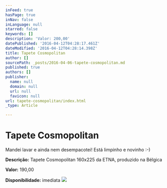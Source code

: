 ```yaml
---
inFeed: true
hasPage: true
inNav: false
inLanguage: null
starred: false
keywords: []
description: 'Valor: 200,00'
datePublished: '2016-04-12T04:28:17.461Z'
dateModified: '2016-04-12T04:28:14.398Z'
title: Tapete Cosmopolitan
author: []
sourcePath: _posts/2016-04-06-tapete-cosmopolitan.md
published: true
authors: []
publisher:
  name: null
  domain: null
  url: null
  favicon: null
url: tapete-cosmopolitan/index.html
_type: Article

---
```

# Tapete Cosmopolitan

Mandei lavar e ainda nem desempacotei! Está limpinho e novinho :-)

**Descrição:** Tapete Cosmopolitan 160x225 da ETNA, produzido na Bélgica

**Valor:** 190,00

**Disponibilidade:** imediata
![](https://the-grid-user-content.s3-us-west-2.amazonaws.com/77070daa-171b-499f-a311-4305ed5520dc.jpg)